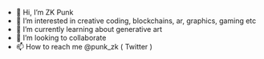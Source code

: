 - 👋 Hi, I’m ZK Punk
- 👀 I’m interested in creative coding, blockchains, ar, graphics, gaming etc
- 🌱 I’m currently learning about generative art
- 💞️ I’m looking to collaborate 
- 📫 How to reach me @punk_zk ( Twitter )

<!---
punkZK/punkZK is a ✨ special ✨ repository because its `README.md` (this file) appears on your GitHub profile.
You can click the Preview link to take a look at your changes.
--->
